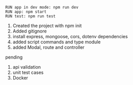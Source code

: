 ```
RUN app in dev mode: npm run dev
RUN app: npm start
RUN test: npm run test
```

1. Created the project with npm init
2. Added gitignore
3. install express, mongoose, cors, dotenv dependencies
4. added script commands and type module
5. added Modal, route and controller

pending

1. api validation
2. unit test cases
3. Docker 